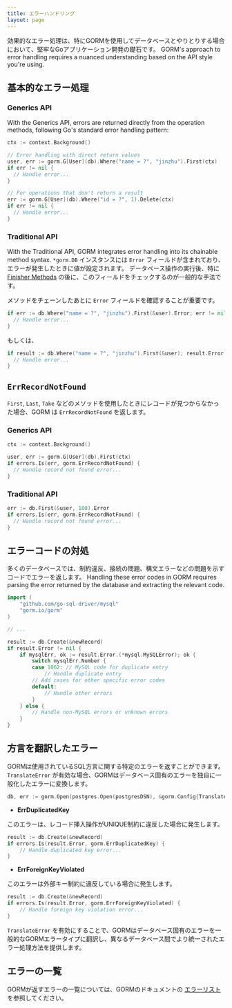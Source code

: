 ```yaml
---
title: エラーハンドリング
layout: page
---
```


効果的なエラー処理は、特にGORMを使用してデータベースとやりとりする場合において、堅牢なGoアプリケーション開発の礎石です。 GORM's approach to error handling requires a nuanced understanding based on the API style you're using.

## 基本的なエラー処理

### Generics API

With the Generics API, errors are returned directly from the operation methods, following Go's standard error handling pattern:

```go
ctx := context.Background()

// Error handling with direct return values
user, err := gorm.G[User](db).Where("name = ?", "jinzhu").First(ctx)
if err != nil {
  // Handle error...
}

// For operations that don't return a result
err := gorm.G[User](db).Where("id = ?", 1).Delete(ctx)
if err != nil {
  // Handle error...
}
```

### Traditional API

With the Traditional API, GORM integrates error handling into its chainable method syntax. `*gorm.DB` インスタンスには `Error` フィールドが含まれており、エラーが発生したときに値が設定されます。 データベース操作の実行後、特に [Finisher Methods](method_chaining.html#finisher_method) の後に、このフィールドをチェックするのが一般的な手法です。

メソッドをチェーンしたあとに `Error` フィールドを確認することが重要です。

```go
if err := db.Where("name = ?", "jinzhu").First(&user).Error; err != nil {
  // Handle error...
}
```

もしくは、

```go
if result := db.Where("name = ?", "jinzhu").First(&user); result.Error != nil {
  // Handle error...
}
```

## `ErrRecordNotFound`

`First`, `Last`, `Take` などのメソッドを使用したときにレコードが見つからなかった場合、GORM は `ErrRecordNotFound` を返します。

### Generics API

```go
ctx := context.Background()

user, err := gorm.G[User](db).First(ctx)
if errors.Is(err, gorm.ErrRecordNotFound) {
  // Handle record not found error...
}
```

### Traditional API

```go
err := db.First(&user, 100).Error
if errors.Is(err, gorm.ErrRecordNotFound) {
  // Handle record not found error...
}
```

## エラーコードの対処

多くのデータベースでは、制約違反、接続の問題、構文エラーなどの問題を示すコードでエラーを返します。 Handling these error codes in GORM requires parsing the error returned by the database and extracting the relevant code.


```go
import (
    "github.com/go-sql-driver/mysql"
    "gorm.io/gorm"
)

// ...

result := db.Create(&newRecord)
if result.Error != nil {
    if mysqlErr, ok := result.Error.(*mysql.MySQLError); ok {
        switch mysqlErr.Number {
        case 1062: // MySQL code for duplicate entry
            // Handle duplicate entry
        // Add cases for other specific error codes
        default:
            // Handle other errors
        }
    } else {
        // Handle non-MySQL errors or unknown errors
    }
}
```

## 方言を翻訳したエラー

GORMは使用されているSQL方言に関する特定のエラーを返すことができます。`TranslateError` が有効な場合、GORMはデータベース固有のエラーを独自に一般化したエラーに変換します。

```go
db, err := gorm.Open(postgres.Open(postgresDSN), &gorm.Config{TranslateError: true})
```

- **ErrDuplicatedKey**

このエラーは、レコード挿入操作がUNIQUE制約に違反した場合に発生します。

```go
result := db.Create(&newRecord)
if errors.Is(result.Error, gorm.ErrDuplicatedKey) {
    // Handle duplicated key error...
}
```

- **ErrForeignKeyViolated**

このエラーは外部キー制約に違反している場合に発生します。

```go
result := db.Create(&newRecord)
if errors.Is(result.Error, gorm.ErrForeignKeyViolated) {
    // Handle foreign key violation error...
}
```

`TranslateError` を有効にすることで、GORMはデータベース固有のエラーを一般的なGORMエラータイプに翻訳し、異なるデータベース間でより統一されたエラー処理方法を提供します。

## エラーの一覧

GORMが返すエラーの一覧については、GORMのドキュメントの [エラーリスト](https://github.com/go-gorm/gorm/blob/master/errors.go) を参照してください。
